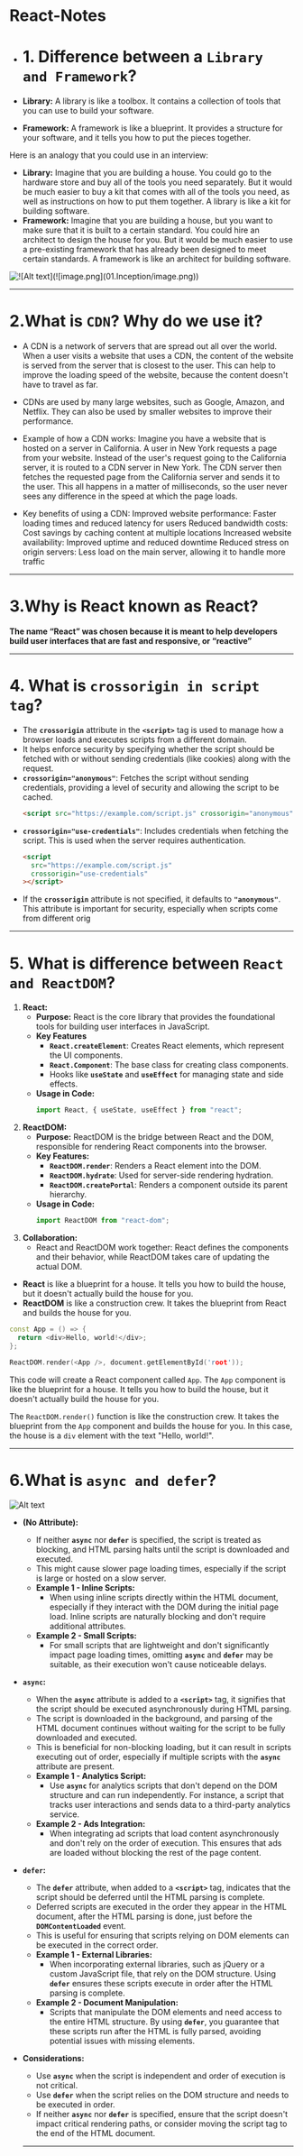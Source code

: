 # React-Notes




- # 1. **Difference between a `Library and Framework`?**


- **Library:** A library is like a toolbox. It contains a collection of tools that you can use to build your software.
- **Framework:** A framework is like a blueprint. It provides a structure for your software, and it tells you how to put the pieces together.

Here is an analogy that you could use in an interview:

- **Library:** Imagine that you are building a house. You could go to the hardware store and buy all of the tools you need separately. But it would be much easier to buy a kit that comes with all of the tools you need, as well as instructions on how to put them together. A library is like a kit for building software.
- **Framework:** Imagine that you are building a house, but you want to make sure that it is built to a certain standard. You could hire an architect to design the house for you. But it would be much easier to use a pre-existing framework that has already been designed to meet certain standards. A framework is like an architect for building software.



![!\[Alt text\](!\[image.png\](01.Inception/image.png))](01.Inception/image.png)




---





# 2.**What is `CDN`? Why do we use it?**

- A CDN is a network of servers that are spread out all over the world. When a user visits a website that uses a CDN, the content of the website is served from the server that is closest to the user. This can help to improve the loading speed of the website, because the content doesn't have to travel as far.

- CDNs are used by many large websites, such as Google, Amazon, and Netflix. They can also be used by smaller websites to improve their performance.

- Example of how a CDN works:
  Imagine you have a website that is hosted on a server in California. A user in New York requests a page from your website. Instead of the user's request going to the California server, it is routed to a CDN server in New York. The CDN server then fetches the requested page from the California server and sends it to the user. This all happens in a matter of milliseconds, so the user never sees any difference in the speed at which the page loads.

- Key benefits of using a CDN:
  Improved website performance: Faster loading times and reduced latency for users
  Reduced bandwidth costs: Cost savings by caching content at multiple locations
  Increased website availability: Improved uptime and reduced downtime
  Reduced stress on origin servers: Less load on the main server, allowing it to handle more traffic




---





# 3.**Why is React known as React?**

**The name “React” was chosen because it is meant to help developers build user interfaces that are fast and responsive, or “reactive”**




---



# 4. **What is `crossorigin in script tag`?**

- The **`crossorigin`** attribute in the **`<script>`** tag is used to manage how a browser loads and executes scripts from a different domain.
- It helps enforce security by specifying whether the script should be fetched with or without sending credentials (like cookies) along with the request.
- **`crossorigin="anonymous"`**: Fetches the script without sending credentials, providing a level of security and allowing the script to be cached.
  ```html
  <script src="https://example.com/script.js" crossorigin="anonymous"></script>
  ```
- **`crossorigin="use-credentials"`**: Includes credentials when fetching the script. This is used when the server requires authentication.
  ```html
  <script
    src="https://example.com/script.js"
    crossorigin="use-credentials"
  ></script>
  ```
- If the **`crossorigin`** attribute is not specified, it defaults to **`"anonymous"`**. This attribute is important for security, especially when scripts come from different orig





---





# 5. **What is difference between `React and ReactDOM`?**

1. **React:**
   - **Purpose:** React is the core library that provides the foundational tools for building user interfaces in JavaScript.
   - **Key Features**
     - **`React.createElement`**: Creates React elements, which represent the UI components.
     - **`React.Component`**: The base class for creating class components.
     - Hooks like **`useState`** and **`useEffect`** for managing state and side effects.
   - **Usage in Code:**
     ```jsx
     import React, { useState, useEffect } from "react";
     ```
2. **ReactDOM:**
   - **Purpose:** ReactDOM is the bridge between React and the DOM, responsible for rendering React components into the browser.
   - **Key Features:**
     - **`ReactDOM.render`**: Renders a React element into the DOM.
     - **`ReactDOM.hydrate`**: Used for server-side rendering hydration.
     - **`ReactDOM.createPortal`**: Renders a component outside its parent hierarchy.
   - **Usage in Code:**
     ```jsx
     import ReactDOM from "react-dom";
     ```
3. **Collaboration:**
   - React and ReactDOM work together: React defines the components and their behavior, while ReactDOM takes care of updating the actual DOM.

- **React** is like a blueprint for a house. It tells you how to build the house, but it doesn't actually build the house for you.
- **ReactDOM** is like a construction crew. It takes the blueprint from React and builds the house for you.

```cpp
const App = () => {
  return <div>Hello, world!</div>;
};

ReactDOM.render(<App />, document.getElementById('root'));
```

This code will create a React component called `App`. The `App` component is like the blueprint for a house. It tells you how to build the house, but it doesn't actually build the house for you.

The `ReactDOM.render()` function is like the construction crew. It takes the blueprint from the `App` component and builds the house for you. In this case, the house is a `div` element with the text "Hello, world!".





---




# 6.**What is `async and defer`?**



![Alt text](image-1.png)



- **(No Attribute):**
  - If neither **`async`** nor **`defer`** is specified, the script is treated as blocking, and HTML parsing halts until the script is downloaded and executed.
  - This might cause slower page loading times, especially if the script is large or hosted on a slow server.
  - **Example 1 - Inline Scripts:**
    - When using inline scripts directly within the HTML document, especially if they interact with the DOM during the initial page load. Inline scripts are naturally blocking and don't require additional attributes.
  - **Example 2 - Small Scripts:**
    - For small scripts that are lightweight and don't significantly impact page loading times, omitting **`async`** and **`defer`** may be suitable, as their execution won't cause noticeable delays.
- **`async`:**
  - When the **`async`** attribute is added to a **`<script>`** tag, it signifies that the script should be executed asynchronously during HTML parsing.
  - The script is downloaded in the background, and parsing of the HTML document continues without waiting for the script to be fully downloaded and executed.
  - This is beneficial for non-blocking loading, but it can result in scripts executing out of order, especially if multiple scripts with the **`async`** attribute are present.
  - **Example 1 - Analytics Script:**
    - Use **`async`** for analytics scripts that don't depend on the DOM structure and can run independently. For instance, a script that tracks user interactions and sends data to a third-party analytics service.
  - **Example 2 - Ads Integration:**
    - When integrating ad scripts that load content asynchronously and don't rely on the order of execution. This ensures that ads are loaded without blocking the rest of the page content.
- **`defer`:**
  - The **`defer`** attribute, when added to a **`<script>`** tag, indicates that the script should be deferred until the HTML parsing is complete.
  - Deferred scripts are executed in the order they appear in the HTML document, after the HTML parsing is done, just before the **`DOMContentLoaded`** event.
  - This is useful for ensuring that scripts relying on DOM elements can be executed in the correct order.
  - **Example 1 - External Libraries:**
    - When incorporating external libraries, such as jQuery or a custom JavaScript file, that rely on the DOM structure. Using **`defer`** ensures these scripts execute in order after the HTML parsing is complete.
  - **Example 2 - Document Manipulation:**
    - Scripts that manipulate the DOM elements and need access to the entire HTML structure. By using **`defer`**, you guarantee that these scripts run after the HTML is fully parsed, avoiding potential issues with missing elements.
- **Considerations:**
  - Use **`async`** when the script is independent and order of execution is not critical.
  - Use **`defer`** when the script relies on the DOM structure and needs to be executed in order.
  - If neither **`async`** nor **`defer`** is specified, ensure that the script doesn't impact critical rendering paths, or consider moving the script tag to the end of the HTML document.




  ---
